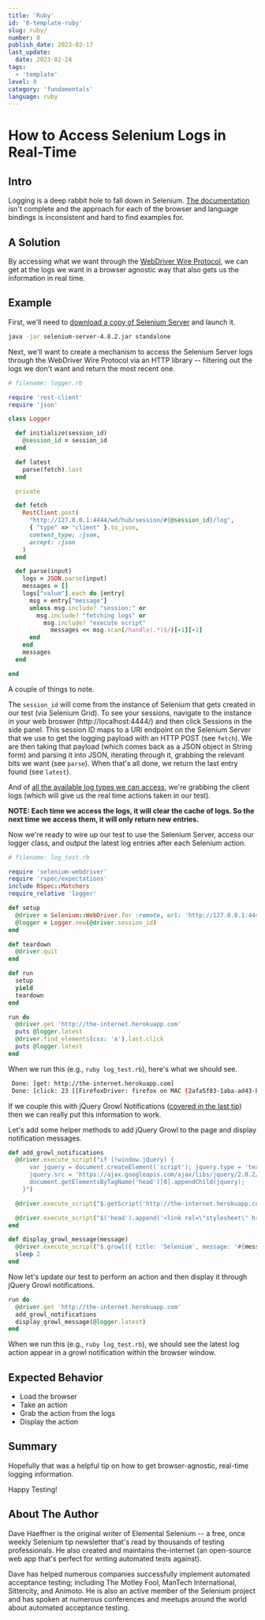```yaml
---
title: 'Ruby'
id: '0-template-ruby'
slug: ruby/
number: 0
publish_date: 2023-02-17
last_update:
  date: 2023-02-24
tags:
  - 'template'
level: 0
category: 'fundamentals'
language: ruby
---
```


# How to Access Selenium Logs in Real-Time

## Intro

Logging is a deep rabbit hole to fall down in Selenium. [The documentation](https://code.google.com/p/selenium/wiki/Logging) isn't complete and the approach for each of the browser and language bindings is inconsistent and hard to find examples for.

## A Solution

By accessing what we want through the [WebDriver Wire Protocol](https://code.google.com/p/selenium/wiki/JsonWireProtocol), we can get at the logs we want in a browser agnostic way that also gets us the information in real time.

## Example

First, we'll need to [download a copy of Selenium Server](https://www.selenium.dev/downloads/) and launch it.

```sh
java -jar selenium-server-4.8.2.jar standalone
```

Next, we'll want to create a mechanism to access the Selenium Server logs through the WebDriver Wire Protocol via an HTTP library -- filtering out the logs we don't want and return the most recent one.

```ruby
# filename: logger.rb

require 'rest-client'
require 'json'

class Logger

  def initialize(session_id)
    @session_id = session_id
  end

  def latest
    parse(fetch).last
  end

  private

  def fetch
    RestClient.post(
      "http://127.0.0.1:4444/wd/hub/session/#{@session_id}/log",
      { "type" => "client" }.to_json,
      content_type: :json,
      accept: :json
    )
  end

  def parse(input)
    logs = JSON.parse(input)
    messages = []
    logs["value"].each do |entry|
      msg = entry["message"]
      unless msg.include? "session:" or
        msg.include? "fetching logs" or
          msg.include? "execute script"
            messages << msg.scan(/handle(.*)$/)[-1][-1]
      end
    end
    messages
  end

end
```

A couple of things to note.

The `session_id` will come from the instance of Selenium that gets created in our test (via Selenium Grid). To see your sessions, navigate to the instance in your web broswer (http://localhost:4444/) and then click Sessions in the side panel. This session ID maps to a URI endpoint on the Selenium Server that we use to get the logging payload with an HTTP POST (see `fetch`). We are then taking that payload (which comes back as a JSON object in String form) and parsing it into JSON, iterating through it, grabbing the relevant bits we want (see `parse`). When that's all done, we return the last entry found (see `latest`).

And of [all the available log types we can access](https://code.google.com/p/selenium/wiki/Logging#Log_Types), we're grabbing the client logs (which will give us the real time actions taken in our test).

__NOTE: Each time we access the logs, it will clear the cache of logs. So the next time we access them, it will only return new entries.__

Now we're ready to wire up our test to use the Selenium Server, access our logger class, and output the latest log entries after each Selenium action.

```ruby
# filename: log_test.rb

require 'selenium-webdriver'
require 'rspec/expectations'
include RSpec::Matchers
require_relative 'logger'

def setup
  @driver = Selenium::WebDriver.for :remote, url: 'http://127.0.0.1:4444/wd/hub'
  @logger = Logger.new(@driver.session_id)
end

def teardown
  @driver.quit
end

def run
  setup
  yield
  teardown
end

run do
  @driver.get 'http://the-internet.herokuapp.com'
  puts @logger.latest
  @driver.find_elements(css: 'a').last.click
  puts @logger.latest
end
```

When we run this (e.g., `ruby log_test.rb`), here's what we should see.

```sh
 Done: [get: http://the-internet.herokuapp.com]
 Done: [click: 23 [[FirefoxDriver: firefox on MAC (2afa5f83-1aba-ad43-b1f3-9b4907ae9471)] -> css selector: a]]
```

If we couple this with jQuery Growl Notifications ([covered in the last tip](http://elementalselenium.com/tips/53-growl)) then we can really put this information to work.

Let's add some helper methods to add jQuery Growl to the page and display notification messages.

```ruby
def add_growl_notifications
  @driver.execute_script("if (!window.jQuery) {
      var jquery = document.createElement('script'); jquery.type = 'text/javascript';
      jquery.src = 'https://ajax.googleapis.com/ajax/libs/jquery/2.0.2/jquery.min.js';
      document.getElementsByTagName('head')[0].appendChild(jquery);
    }")

  @driver.execute_script("$.getScript('http://the-internet.herokuapp.com/js/vendor/jquery.growl.js')")

  @driver.execute_script("$('head').append('<link rel=\"stylesheet\" href=\"http://the-internet.herokuapp.com/css/jquery.growl.css\" type=\"text/css\" />');")
end

def display_growl_message(message)
  @driver.execute_script("$.growl({ title: 'Selenium', message: '#{message}' });")
  sleep 2
end
```

Now let's update our test to perform an action and then display it through jQuery Growl notifications.

```ruby
run do
  @driver.get 'http://the-internet.herokuapp.com'
  add_growl_notifications
  display_growl_message(@logger.latest)
end
```

When we run this (e.g., `ruby log_test.rb`), we should see the latest log action appear in a growl notification within the browser window.


## Expected Behavior

+ Load the browser
+ Take an action
+ Grab the action from the logs
+ Display the action

## Summary

Hopefully that was a helpful tip on how to get browser-agnostic, real-time logging information.

Happy Testing!

## About The Author

Dave Haeffner is the original writer of Elemental Selenium -- a free, once weekly Selenium tip newsletter that's read by thousands of testing professionals. He also created and maintains the-internet (an open-source web app that's perfect for writing automated tests against).

Dave has helped numerous companies successfully implement automated acceptance testing; including The Motley Fool, ManTech International, Sittercity, and Animoto. He is also an active member of the Selenium project and has spoken at numerous conferences and meetups around the world about automated acceptance testing.
